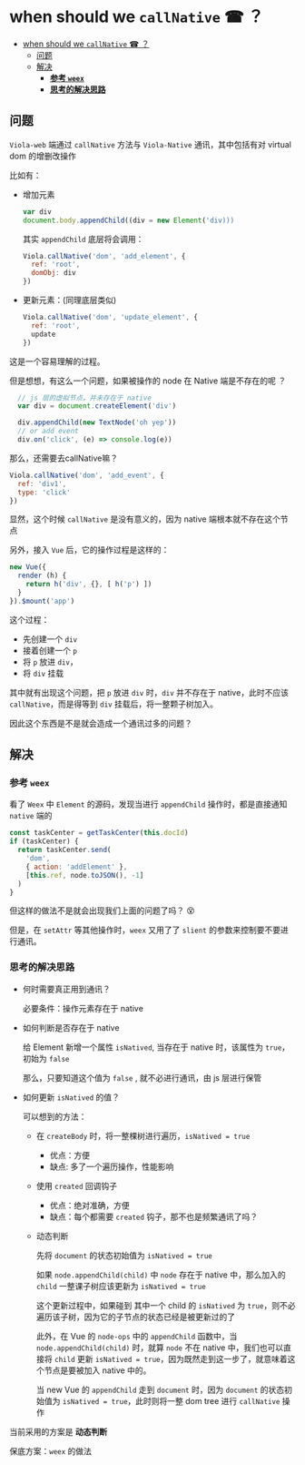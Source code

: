 # when should we `callNative` ☎ ？
<!-- TOC -->

- [when should we `callNative` ☎ ？](#when-should-we-callnative)
  - [问题](#)
  - [解决](#)
    - [**参考 `weex`**](#weex)
    - [**思考的解决思路**](#)

<!-- /TOC -->
## 问题

  `Viola-web` 端通过 `callNative` 方法与 `Viola-Native` 通讯，其中包括有对 virtual dom 的增删改操作

  比如有：

  - 增加元素
  
    ``` javascript
    var div
    document.body.appendChild((div = new Element('div)))
    ```
    其实 `appendChild` 底层将会调用：

    ``` javascript
    Viola.callNative('dom', 'add_element', {
      ref: 'root',
      domObj: div
    })
    ```
  - 更新元素：(同理底层类似)

    ``` javascript
    Viola.callNative('dom', 'update_element', {
      ref: 'root',
      update
    })
    ```
  这是一个容易理解的过程。

  但是想想，有这么一个问题，如果被操作的 node 在 Native 端是不存在的呢 ？

  ``` javascript
    // js 层的虚拟节点，并未存在于 native
    var div = document.createElement('div')

    div.appendChild(new TextNode('oh yep'))
    // or add event
    div.on('click', (e) => console.log(e))

  ```
  那么，还需要去callNative嘛？

  ``` javascript
  Viola.callNative('dom', 'add_event', {
    ref: 'div1',
    type: 'click'
  })
  ```

  显然，这个时候 `callNative` 是没有意义的，因为 native 端根本就不存在这个节点

  另外，接入 `Vue` 后，它的操作过程是这样的：

  ``` javascript
  new Vue({
    render (h) {
      return h('div', {}, [ h('p') ])
    }
  }).$mount('app')
  ```

  这个过程：
  - 先创建一个 `div`
  - 接着创建一个 `p`
  - 将 `p` 放进 `div`，
  - 将 `div` 挂载

  其中就有出现这个问题，把 `p` 放进 `div` 时，`div` 并不存在于 native，此时不应该 `callNative`，而是得等到 `div` 挂载后，将一整颗子树加入。
  
  因此这个东西是不是就会造成一个通讯过多的问题？

## 解决

  ### **参考 `weex`**
  
  看了 `Weex` 中 `Element` 的源码，发现当进行 `appendChild` 操作时，都是直接通知 `native` 端的

  ``` javascript
  const taskCenter = getTaskCenter(this.docId)
  if (taskCenter) {
    return taskCenter.send(
      'dom',
      { action: 'addElement' },
      [this.ref, node.toJSON(), -1]
    )
  }
  ```
  但这样的做法不是就会出现我们上面的问题了吗？ 😵

  但是，在 `setAttr` 等其他操作时，`weex` 又用了了 `slient` 的参数来控制要不要进行通讯。

  ### **思考的解决思路**

  - 何时需要真正用到通讯？

    必要条件：操作元素存在于 native

  - 如何判断是否存在于 native

    给 Element 新增一个属性 `isNatived`, 当存在于 native 时，该属性为 `true`， 初始为 `false`

    那么，只要知道这个值为 `false` , 就不必进行通讯，由 js 层进行保管

  - 如何更新 `isNatived` 的值？

    可以想到的方法：

    - 在 `createBody` 时，将一整棵树进行遍历，`isNatived = true`
      - 优点：方便
      - 缺点: 多了一个遍历操作，性能影响
    - 使用 `created` 回调钩子
      - 优点：绝对准确，方便
      - 缺点：每个都需要 `created` 钩子，那不也是频繁通讯了吗？
    - 动态判断

      先将 `document` 的状态初始值为 `isNatived = true`

      如果 `node.appendChild(child)` 中 `node` 存在于 native 中，那么加入的 `child` 一整课子树应该更新为 `isNatived = true`

      这个更新过程中，如果碰到 其中一个 child 的 `isNatived` 为 `true`，则不必遍历该子树，因为它的子节点的状态已经是被更新过的了

      此外，在 Vue 的 `node-ops` 中的 `appendChild` 函数中，当 `node.appendChild(child)` 时，就算 `node` 不在 native 中，我们也可以直接将 `child` 更新 `isNatived = true`，因为既然走到这一步了，就意味着这个节点是要被加入 native 中的。

      当 new Vue 的 `appendChild` 走到 `document` 时，因为 `document` 的状态初始值为 `isNatived = true`，此时则将一整 dom tree 进行 `callNative` 操作

  当前采用的方案是 **动态判断**

  保底方案：`weex` 的做法